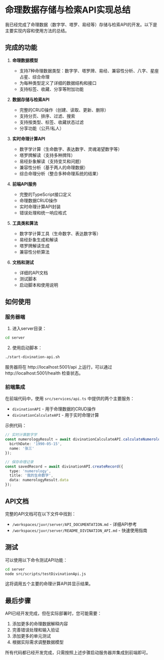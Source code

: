 # 命理数据存储与检索API实现总结

我已经完成了命理数据（数字学、塔罗、易经等）存储与检索API的开发。以下是主要实现内容和使用方法的总结。

## 完成的功能

1. **命理数据模型**
   - 支持7种命理数据类型：数字学、塔罗牌、易经、兼容性分析、八字、星座占星、综合命理
   - 为每种类型定义了详细的数据结构和接口
   - 支持标签、收藏、分享等附加功能

2. **数据存储与检索API**
   - 完整的CRUD操作（创建、读取、更新、删除）
   - 支持分页、排序、过滤、搜索
   - 支持按类型、标签、收藏状态过滤
   - 分享功能（公开/私人）

3. **实时命理计算API**
   - 数字学计算（生命数字、表达数字、灵魂渴望数字等）
   - 塔罗牌解读（支持多种牌阵）
   - 易经卦象解读（支持变爻和问题）
   - 兼容性分析（基于两人的命理数据）
   - 综合命理分析（整合多种命理系统的结果）

4. **前端API服务**
   - 完整的TypeScript接口定义
   - 命理数据CRUD操作
   - 实时命理计算API封装
   - 错误处理和统一响应格式

5. **工具类和算法**
   - 数字学计算工具（生命数字、表达数字等）
   - 易经卦象生成和解读
   - 塔罗牌解读生成
   - 兼容性分析算法

6. **文档和测试**
   - 详细的API文档
   - 测试脚本
   - 启动脚本和使用说明

## 如何使用

### 服务器端

1. 进入server目录：
```bash
cd server
```

2. 使用启动脚本：
```bash
./start-divination-api.sh
```

服务器将在 http://localhost:5001/api 上运行，可以通过 http://localhost:5001/health 检查状态。

### 前端集成

在前端代码中，使用 `src/services/api.ts` 中提供的两个主要服务：

- `divinationAPI` - 用于命理数据的CRUD操作
- `divinationCalculateAPI` - 用于实时命理计算

示例代码：

```typescript
// 实时计算数字学
const numerologyResult = await divinationCalculateAPI.calculateNumerology({
  birthDate: '1990-05-15',
  name: '张三'
});

// 保存命理记录
const savedRecord = await divinationAPI.createRecord({
  type: 'numerology',
  title: '我的生命数字',
  data: numerologyResult.data
});
```

## API文档

完整的API文档可在以下文件中找到：
- `/workspaces/juvr/server/API_DOCUMENTATION.md` - 详细API参考
- `/workspaces/juvr/server/README_DIVINATION_API.md` - 快速使用指南

## 测试

可以使用以下命令测试API功能：
```bash
cd server
node src/scripts/testDivinationApi.js
```

这将调用五个主要的命理计算API并显示结果。

## 最后步骤

API已经开发完成，但在实际部署时，您可能需要：

1. 添加更多的命理数据解释内容
2. 完善错误处理和输入验证
3. 添加更多的单元测试
4. 根据实际需求调整数据模型

所有代码都已经开发完成，只需按照上述步骤启动服务器并集成到前端即可。
